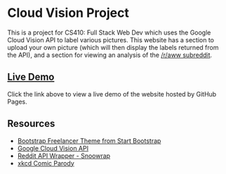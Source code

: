 # Cloud Vision Project

This is a project for CS410: Full Stack Web Dev which uses the Google Cloud Vision API to label various pictures. This website has a section to upload your own picture (which will then display the labels returned from the API), and a section for viewing an analysis of the [/r/aww subreddit](http://www.reddit.com/r/aww/).

## [Live Demo](http://noah-mcaulay.github.io/cloud-vision-project/)

Click the link above to view a live demo of the website hosted by GitHub Pages.

## Resources

- [Bootstrap Freelancer Theme from Start Bootstrap](http://startbootstrap.com/template-overviews/freelancer/)
- [Google Cloud Vision API](http://cloud.google.com/vision/)
- [Reddit API Wrapper - Snoowrap](https://github.com/not-an-aardvark/snoowrap)
- [xkcd Comic Parody](https://medium.com/google-cloud/using-the-google-cloud-vision-api-with-node-js-194e507afbd8)
